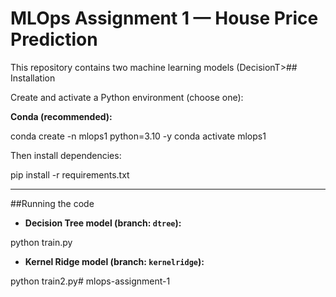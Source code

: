 # MLOps Assignment 1 — House Price Prediction

This repository contains two machine learning models (DecisionT>## Installation

Create and activate a Python environment (choose one):

**Conda (recommended):**

conda create -n mlops1 python=3.10 -y
conda activate mlops1

Then install dependencies:

pip install -r requirements.txt

---

##Running the code

* **Decision Tree model (branch: `dtree`):**

python train.py

* **Kernel Ridge model (branch: `kernelridge`):**

python train2.py# mlops-assignment-1
